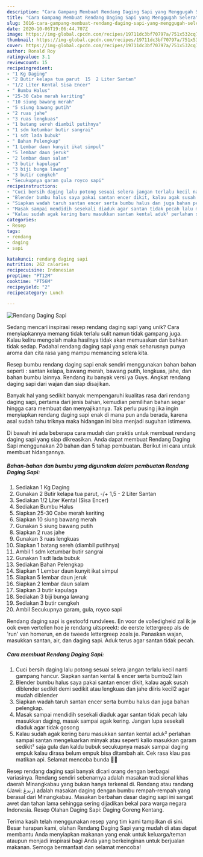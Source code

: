 ```yaml
---
description: "Cara Gampang Membuat Rendang Daging Sapi yang Menggugah Selera"
title: "Cara Gampang Membuat Rendang Daging Sapi yang Menggugah Selera"
slug: 3016-cara-gampang-membuat-rendang-daging-sapi-yang-menggugah-selera
date: 2020-10-06T19:06:44.707Z
image: https://img-global.cpcdn.com/recipes/19711dc3bf70797a/751x532cq70/rendang-daging-sapi-foto-resep-utama.jpg
thumbnail: https://img-global.cpcdn.com/recipes/19711dc3bf70797a/751x532cq70/rendang-daging-sapi-foto-resep-utama.jpg
cover: https://img-global.cpcdn.com/recipes/19711dc3bf70797a/751x532cq70/rendang-daging-sapi-foto-resep-utama.jpg
author: Ronald Roy
ratingvalue: 3.1
reviewcount: 15
recipeingredient:
- "1 Kg Daging"
- "2 Butir kelapa tua parut  15  2 Liter Santan"
- "1/2 Liter Kental Sisa Encer"
- " Bumbu Halus"
- "25-30 Cabe merah keriting"
- "10 siung bawang merah"
- "5 siung bawang putih"
- "2 ruas jahe"
- "3 ruas lengkuas"
- "1 batang sereh diambil putihnya"
- "1 sdm ketumbar butir sangrai"
- "1 sdt lada bubuk"
- " Bahan Pelengkap"
- "1 Lembar daun kunyit ikat simpul"
- "5 lembar daun jeruk"
- "2 lembar daun salam"
- "3 butir kapulaga"
- "3 biji bunga lawang"
- "3 butir cengkeh"
- "Secukupnya garam gula royco sapi"
recipeinstructions:
- "Cuci bersih daging lalu potong sesuai selera jangan terlalu kecil nanti gampang hancur. Siapkan santan kental &amp; encer serta bumbu2 lain"
- "Blender bumbu halus saya pakai santan encer dikit, kalau agak susah diblender sedikit demi sedikit atau lengkuas dan jahe diiris kecil2 agar mudah diblender"
- "Siapkan wadah taruh santan encer serta bumbu halus dan juga bahan pelengkap."
- "Masak sampai mendidih sesekali diaduk agar santan tidak pecah lalu masukkan daging, masak sampai agak kering. Jangan lupa sesekali diaduk agar tidak gosong"
- "Kalau sudah agak kering baru masukkan santan kental aduk² perlahan sampai santan mengeluarkan minyak atau seperti kalio masukkan garam sedikit² saja gula dan kaldu bubuk secukupnya masak sampai daging empuk kalau dirasa belum empuk bisa ditambah air. Cek rasa klau pas matikan api. Selamat mencoba bunda 🙏😊"
categories:
- Resep
tags:
- rendang
- daging
- sapi

katakunci: rendang daging sapi 
nutrition: 262 calories
recipecuisine: Indonesian
preptime: "PT12M"
cooktime: "PT56M"
recipeyield: "2"
recipecategory: Lunch

---
```



![Rendang Daging Sapi](https://img-global.cpcdn.com/recipes/19711dc3bf70797a/751x532cq70/rendang-daging-sapi-foto-resep-utama.jpg)

Sedang mencari inspirasi resep rendang daging sapi yang unik? Cara menyiapkannya memang tidak terlalu sulit namun tidak gampang juga. Kalau keliru mengolah maka hasilnya tidak akan memuaskan dan bahkan tidak sedap. Padahal rendang daging sapi yang enak seharusnya punya aroma dan cita rasa yang mampu memancing selera kita.

Resep bumbu rendang daging sapi enak sendiri menggunakan bahan bahan seperti : santan kelapa, bawang merah, bawang putih, lengkuas, jahe, dan bahan bumbu lainnya. Rendang itu banyak versi ya Guys. Angkat rendang daging sapi dari wajan dan siap disajikan.

Banyak hal yang sedikit banyak mempengaruhi kualitas rasa dari rendang daging sapi, pertama dari jenis bahan, kemudian pemilihan bahan segar hingga cara membuat dan menyajikannya. Tak perlu pusing jika ingin menyiapkan rendang daging sapi enak di mana pun anda berada, karena asal sudah tahu triknya maka hidangan ini bisa menjadi suguhan istimewa.


Di bawah ini ada beberapa cara mudah dan praktis untuk membuat rendang daging sapi yang siap dikreasikan. Anda dapat membuat Rendang Daging Sapi menggunakan 20 bahan dan 5 tahap pembuatan. Berikut ini cara untuk membuat hidangannya.

<!--inarticleads1-->

##### Bahan-bahan dan bumbu yang digunakan dalam pembuatan Rendang Daging Sapi:

1. Sediakan 1 Kg Daging
1. Gunakan 2 Butir kelapa tua parut, -/+ 1,5 - 2 Liter Santan
1. Sediakan 1/2 Liter Kental (Sisa Encer)
1. Sediakan  Bumbu Halus
1. Siapkan 25-30 Cabe merah keriting
1. Siapkan 10 siung bawang merah
1. Gunakan 5 siung bawang putih
1. Siapkan 2 ruas jahe
1. Gunakan 3 ruas lengkuas
1. Siapkan 1 batang sereh (diambil putihnya)
1. Ambil 1 sdm ketumbar butir sangrai
1. Gunakan 1 sdt lada bubuk
1. Sediakan  Bahan Pelengkap
1. Siapkan 1 Lembar daun kunyit ikat simpul
1. Siapkan 5 lembar daun jeruk
1. Siapkan 2 lembar daun salam
1. Siapkan 3 butir kapulaga
1. Sediakan 3 biji bunga lawang
1. Sediakan 3 butir cengkeh
1. Ambil Secukupnya garam, gula, royco sapi


Rendang daging sapi is gestoofd rundvlees. En voor de volledigheid zal ik je ook even vertellen hoe je rendang uitspreekt: de eerste lettergreep als de &#39;run&#39; van homerun, en de tweede lettergreep zoals je. Panaskan wajan, masukkan santan, air, dan daging sapi. Aduk terus agar santan tidak pecah. 

<!--inarticleads2-->

##### Cara membuat Rendang Daging Sapi:

1. Cuci bersih daging lalu potong sesuai selera jangan terlalu kecil nanti gampang hancur. Siapkan santan kental &amp; encer serta bumbu2 lain
1. Blender bumbu halus saya pakai santan encer dikit, kalau agak susah diblender sedikit demi sedikit atau lengkuas dan jahe diiris kecil2 agar mudah diblender
1. Siapkan wadah taruh santan encer serta bumbu halus dan juga bahan pelengkap.
1. Masak sampai mendidih sesekali diaduk agar santan tidak pecah lalu masukkan daging, masak sampai agak kering. Jangan lupa sesekali diaduk agar tidak gosong
1. Kalau sudah agak kering baru masukkan santan kental aduk² perlahan sampai santan mengeluarkan minyak atau seperti kalio masukkan garam sedikit² saja gula dan kaldu bubuk secukupnya masak sampai daging empuk kalau dirasa belum empuk bisa ditambah air. Cek rasa klau pas matikan api. Selamat mencoba bunda 🙏😊


Resep rendang daging sapi banyak dicari orang dengan berbagai variasinya. Rendang sendiri sebenarnya adalah masakan tradisional khas daerah Minangkabau yang bukan hanya terkenal di. Rendang atau randang (Jawi: رندڠ) adalah masakan daging dengan bumbu rempah-rempah yang berasal dari Minangkabau. Masakan berbahan dasar daging sapi ini sangat awet dan tahan lama sehingga sering dijadikan bekal para warga negara Indonesia. Resep Olahan Daging Sapi: Daging Goreng Kentang. 

Terima kasih telah menggunakan resep yang tim kami tampilkan di sini. Besar harapan kami, olahan Rendang Daging Sapi yang mudah di atas dapat membantu Anda menyiapkan makanan yang enak untuk keluarga/teman ataupun menjadi inspirasi bagi Anda yang berkeinginan untuk berjualan makanan. Semoga bermanfaat dan selamat mencoba!
